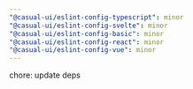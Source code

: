 ```yaml
---
"@casual-ui/eslint-config-typescript": minor
"@casual-ui/eslint-config-svelte": minor
"@casual-ui/eslint-config-basic": minor
"@casual-ui/eslint-config-react": minor
"@casual-ui/eslint-config-vue": minor
---
```


chore: update deps
